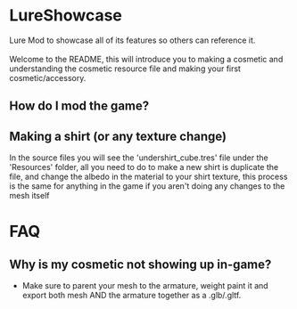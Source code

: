 # LureShowcase
Lure Mod to showcase all of its features so others can reference it. <br/><br>
Welcome to the README, this will introduce you to making a cosmetic and understanding the cosmetic resource file and making your first cosmetic/accessory. 
## How do I mod the game?

## Making a shirt (or any texture change)
In the source files you will see the 'undershirt_cube.tres' file under the 'Resources' folder, all you need to do to make a new shirt is duplicate the file, and change the albedo in the material to your shirt texture, this process is the same for anything in the game if you aren't doing any changes to the mesh itself

# FAQ

## Why is my cosmetic not showing up in-game?

- Make sure to parent your mesh to the armature, weight paint it and export both mesh AND the armature together as a .glb/.gltf.
  
